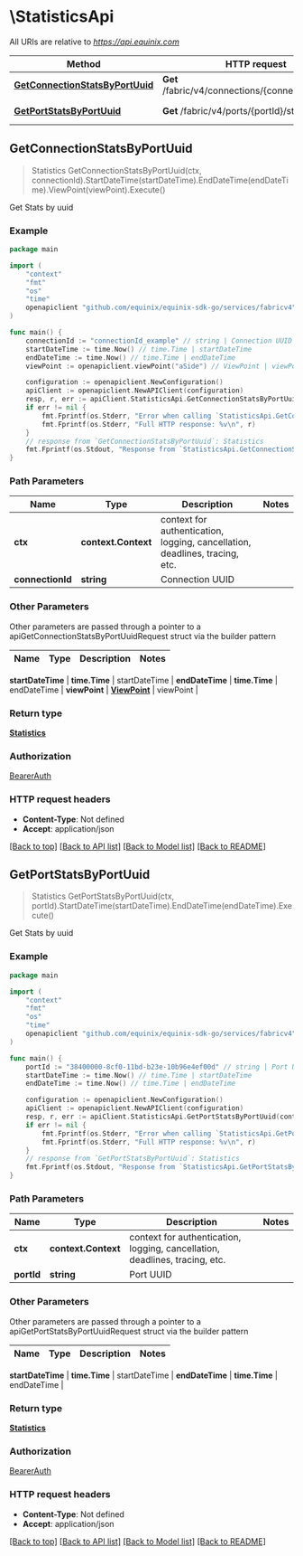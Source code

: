 # \StatisticsApi

All URIs are relative to *https://api.equinix.com*

Method | HTTP request | Description
------------- | ------------- | -------------
[**GetConnectionStatsByPortUuid**](StatisticsApi.md#GetConnectionStatsByPortUuid) | **Get** /fabric/v4/connections/{connectionId}/stats | Get Stats by uuid
[**GetPortStatsByPortUuid**](StatisticsApi.md#GetPortStatsByPortUuid) | **Get** /fabric/v4/ports/{portId}/stats | Get Stats by uuid



## GetConnectionStatsByPortUuid

> Statistics GetConnectionStatsByPortUuid(ctx, connectionId).StartDateTime(startDateTime).EndDateTime(endDateTime).ViewPoint(viewPoint).Execute()

Get Stats by uuid



### Example

```go
package main

import (
	"context"
	"fmt"
	"os"
    "time"
	openapiclient "github.com/equinix/equinix-sdk-go/services/fabricv4"
)

func main() {
	connectionId := "connectionId_example" // string | Connection UUID
	startDateTime := time.Now() // time.Time | startDateTime
	endDateTime := time.Now() // time.Time | endDateTime
	viewPoint := openapiclient.viewPoint("aSide") // ViewPoint | viewPoint

	configuration := openapiclient.NewConfiguration()
	apiClient := openapiclient.NewAPIClient(configuration)
	resp, r, err := apiClient.StatisticsApi.GetConnectionStatsByPortUuid(context.Background(), connectionId).StartDateTime(startDateTime).EndDateTime(endDateTime).ViewPoint(viewPoint).Execute()
	if err != nil {
		fmt.Fprintf(os.Stderr, "Error when calling `StatisticsApi.GetConnectionStatsByPortUuid``: %v\n", err)
		fmt.Fprintf(os.Stderr, "Full HTTP response: %v\n", r)
	}
	// response from `GetConnectionStatsByPortUuid`: Statistics
	fmt.Fprintf(os.Stdout, "Response from `StatisticsApi.GetConnectionStatsByPortUuid`: %v\n", resp)
}
```

### Path Parameters


Name | Type | Description  | Notes
------------- | ------------- | ------------- | -------------
**ctx** | **context.Context** | context for authentication, logging, cancellation, deadlines, tracing, etc.
**connectionId** | **string** | Connection UUID | 

### Other Parameters

Other parameters are passed through a pointer to a apiGetConnectionStatsByPortUuidRequest struct via the builder pattern


Name | Type | Description  | Notes
------------- | ------------- | ------------- | -------------

 **startDateTime** | **time.Time** | startDateTime | 
 **endDateTime** | **time.Time** | endDateTime | 
 **viewPoint** | [**ViewPoint**](ViewPoint.md) | viewPoint | 

### Return type

[**Statistics**](Statistics.md)

### Authorization

[BearerAuth](../README.md#BearerAuth)

### HTTP request headers

- **Content-Type**: Not defined
- **Accept**: application/json

[[Back to top]](#) [[Back to API list]](../README.md#documentation-for-api-endpoints)
[[Back to Model list]](../README.md#documentation-for-models)
[[Back to README]](../README.md)


## GetPortStatsByPortUuid

> Statistics GetPortStatsByPortUuid(ctx, portId).StartDateTime(startDateTime).EndDateTime(endDateTime).Execute()

Get Stats by uuid



### Example

```go
package main

import (
	"context"
	"fmt"
	"os"
    "time"
	openapiclient "github.com/equinix/equinix-sdk-go/services/fabricv4"
)

func main() {
	portId := "38400000-8cf0-11bd-b23e-10b96e4ef00d" // string | Port UUID
	startDateTime := time.Now() // time.Time | startDateTime
	endDateTime := time.Now() // time.Time | endDateTime

	configuration := openapiclient.NewConfiguration()
	apiClient := openapiclient.NewAPIClient(configuration)
	resp, r, err := apiClient.StatisticsApi.GetPortStatsByPortUuid(context.Background(), portId).StartDateTime(startDateTime).EndDateTime(endDateTime).Execute()
	if err != nil {
		fmt.Fprintf(os.Stderr, "Error when calling `StatisticsApi.GetPortStatsByPortUuid``: %v\n", err)
		fmt.Fprintf(os.Stderr, "Full HTTP response: %v\n", r)
	}
	// response from `GetPortStatsByPortUuid`: Statistics
	fmt.Fprintf(os.Stdout, "Response from `StatisticsApi.GetPortStatsByPortUuid`: %v\n", resp)
}
```

### Path Parameters


Name | Type | Description  | Notes
------------- | ------------- | ------------- | -------------
**ctx** | **context.Context** | context for authentication, logging, cancellation, deadlines, tracing, etc.
**portId** | **string** | Port UUID | 

### Other Parameters

Other parameters are passed through a pointer to a apiGetPortStatsByPortUuidRequest struct via the builder pattern


Name | Type | Description  | Notes
------------- | ------------- | ------------- | -------------

 **startDateTime** | **time.Time** | startDateTime | 
 **endDateTime** | **time.Time** | endDateTime | 

### Return type

[**Statistics**](Statistics.md)

### Authorization

[BearerAuth](../README.md#BearerAuth)

### HTTP request headers

- **Content-Type**: Not defined
- **Accept**: application/json

[[Back to top]](#) [[Back to API list]](../README.md#documentation-for-api-endpoints)
[[Back to Model list]](../README.md#documentation-for-models)
[[Back to README]](../README.md)

